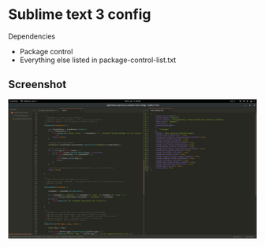 # Sublime text 3 config

Dependencies

* Package control
* Everything else listed in package-control-list.txt

## Screenshot

![Screenshot](screenshot.png)